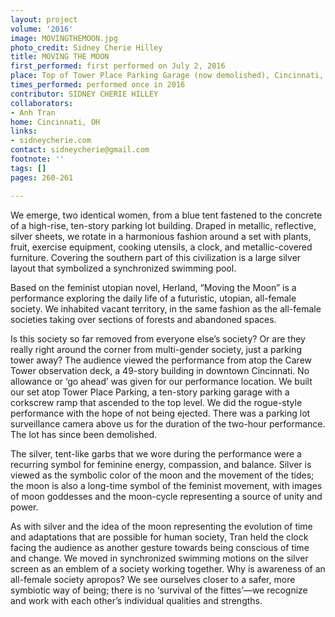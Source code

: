 ```yaml
---
layout: project
volume: '2016'
image: MOVINGTHEMOON.jpg
photo_credit: Sidney Cherie Hilley
title: MOVING THE MOON
first_performed: first performed on July 2, 2016
place: Top of Tower Place Parking Garage (now demolished), Cincinnati, OH
times_performed: performed once in 2016
contributor: SIDNEY CHERIE HILLEY
collaborators:
- Anh Tran
home: Cincinnati, OH
links:
- sidneycherie.com
contact: sidneycherie@gmail.com
footnote: ''
tags: []
pages: 260-261

---
```


We emerge, two identical women, from a blue tent fastened to the concrete of a high-rise, ten-story parking lot building. Draped in metallic, reflective, silver sheets, we rotate in a harmonious fashion around a set with plants, fruit, exercise equipment, cooking utensils, a clock, and metallic-covered furniture. Covering the southern part of this civilization is a large silver layout that symbolized a synchronized swimming pool.

Based on the feminist utopian novel, Herland, “Moving the Moon” is a performance exploring the daily life of a futuristic, utopian, all-female society. We inhabited vacant territory, in the same fashion as the all-female societies taking over sections of forests and abandoned spaces.

Is this society so far removed from everyone else’s society? Or are they really right around the corner from multi-gender society, just a parking tower away? The audience viewed the performance from atop the Carew Tower observation deck, a 49-story building in downtown Cincinnati. No allowance or ‘go ahead’ was given for our performance location. We built our set atop Tower Place Parking, a ten-story parking garage with a corkscrew ramp that ascended to the top level. We did the rogue-style performance with the hope of not being ejected. There was a parking lot surveillance camera above us for the duration of the two-hour performance. The lot has since been demolished.

The silver, tent-like garbs that we wore during the performance were a recurring symbol for feminine energy, compassion, and balance. Silver is viewed as the symbolic color of the moon and the movement of the tides; the moon is also a long-time symbol of the feminist movement, with images of moon goddesses and the moon-cycle representing a source of unity and power.

As with silver and the idea of the moon representing the evolution of time and adaptations that are possible for human society, Tran held the clock facing the audience as another gesture towards being conscious of time and change. We moved in synchronized swimming motions on the silver screen as an emblem of a society working together. Why is awareness of an all-female society apropos? We see ourselves closer to a safer, more symbiotic way of being; there is no ‘survival of the fittes’—we recognize and work with each other’s individual qualities and strengths.
